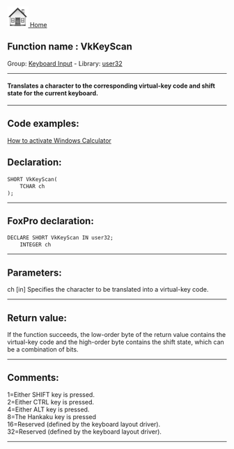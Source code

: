 [<img src="../../images/home.png"> Home ](https://github.com/VFPX/Win32API)  

## Function name : VkKeyScan
Group: [Keyboard Input](../../functions_group.md#Keyboard_Input)  -  Library: [user32](../../Libraries.md#user32)  
***  


#### Translates a character to the corresponding virtual-key code and shift state for the current keyboard.
***  


## Code examples:
[How to activate Windows Calculator](../../samples/sample_026.md)  

## Declaration:
```foxpro  
SHORT VkKeyScan(
	TCHAR ch
);  
```  
***  


## FoxPro declaration:
```foxpro  
DECLARE SHORT VkKeyScan IN user32;
	INTEGER ch  
```  
***  


## Parameters:
ch
[in] Specifies the character to be translated into a virtual-key code.  
***  


## Return value:
If the function succeeds, the low-order byte of the return value contains the virtual-key code and the high-order byte contains the shift state, which can be a combination of bits.  
***  


## Comments:
1=Either SHIFT key is pressed.   
2=Either CTRL key is pressed.   
4=Either ALT key is pressed.   
8=The Hankaku key is pressed   
16=Reserved (defined by the keyboard layout driver).   
32=Reserved (defined by the keyboard layout driver).   
  
***  

